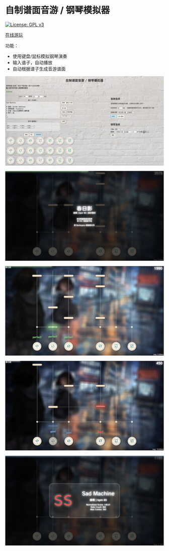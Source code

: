 # 自制谱面音游 / 钢琴模拟器

[![License: GPL v3](https://img.shields.io/badge/License-GPLv3-blue.svg)](https://www.gnu.org/licenses/gpl-3.0)

[在线游玩](https://cauphenuny.github.io/deploy/piano-stimulator)

功能：

- 使用键盘/鼠标模拟钢琴演奏
- 输入谱子，自动播放
- 自动根据谱子生成音游谱面

![01.jpg](./demo/01.jpg)

![02.jpg](./demo/02.jpg)

![03.jpg](./demo/03.jpg)

![04.jpg](./demo/04.jpg)

![05.jpg](./demo/05.jpg)
